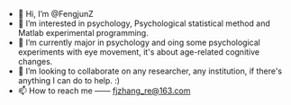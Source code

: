 - 👋 Hi, I’m @FengjunZ
- 👀 I’m interested in psychology, Psychological statistical method and Matlab experimental programming.
- 🌱 I’m currently major in psychology and oing some psychological experiments with eye movement, it's about age-related cognitive changes.
- 💞️ I’m looking to collaborate on any researcher, any institution, if there's anything I can do to help. :)
- 📫 How to reach me —— fjzhang_re@163.com

<!---
FengjunZ/FengjunZ is a ✨ special ✨ repository because its `README.md` (this file) appears on your GitHub profile.
You can click the Preview link to take a look at your changes.
--->
